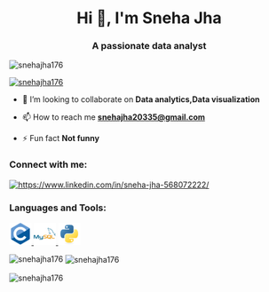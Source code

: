 <h1 align="center">Hi 👋, I'm Sneha Jha</h1>
<h3 align="center">A passionate data analyst</h3>

<p align="left"> <img src="https://komarev.com/ghpvc/?username=snehajha176&label=Profile%20views&color=0e75b6&style=flat" alt="snehajha176" /> </p>

<p align="left"> <a href="https://github.com/ryo-ma/github-profile-trophy"><img src="https://github-profile-trophy.vercel.app/?username=snehajha176" alt="snehajha176" /></a> </p>

- 👯 I’m looking to collaborate on **Data analytics,Data visualization**

- 📫 How to reach me **snehajha20335@gmail.com**

- ⚡ Fun fact **Not funny**

<h3 align="left">Connect with me:</h3>
<p align="left">
<a href="https://linkedin.com/in/https://www.linkedin.com/in/sneha-jha-568072222/" target="blank"><img align="center" src="https://raw.githubusercontent.com/rahuldkjain/github-profile-readme-generator/master/src/images/icons/Social/linked-in-alt.svg" alt="https://www.linkedin.com/in/sneha-jha-568072222/" height="30" width="40" /></a>
</p>

<h3 align="left">Languages and Tools:</h3>
<p align="left"> <a href="https://www.cprogramming.com/" target="_blank" rel="noreferrer"> <img src="https://raw.githubusercontent.com/devicons/devicon/master/icons/c/c-original.svg" alt="c" width="40" height="40"/> </a> <a href="https://www.mysql.com/" target="_blank" rel="noreferrer"> <img src="https://raw.githubusercontent.com/devicons/devicon/master/icons/mysql/mysql-original-wordmark.svg" alt="mysql" width="40" height="40"/> </a> <a href="https://www.python.org" target="_blank" rel="noreferrer"> <img src="https://raw.githubusercontent.com/devicons/devicon/master/icons/python/python-original.svg" alt="python" width="40" height="40"/> </a> </p>

<p><img align="left" src="https://github-readme-stats.vercel.app/api/top-langs?username=snehajha176&show_icons=true&locale=en&layout=compact" alt="snehajha176" /></p>

<p>&nbsp;<img align="center" src="https://github-readme-stats.vercel.app/api?username=snehajha176&show_icons=true&locale=en" alt="snehajha176" /></p>

<p><img align="center" src="https://github-readme-streak-stats.herokuapp.com/?user=snehajha176&" alt="snehajha176" /></p>


